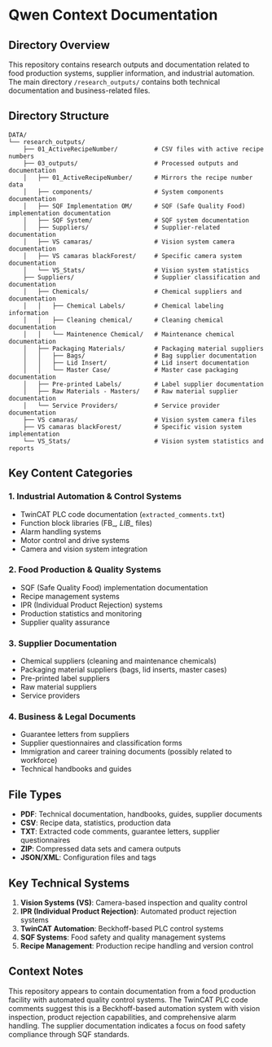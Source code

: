 # Qwen Context Documentation

## Directory Overview

This repository contains research outputs and documentation related to food production systems, supplier information, and industrial automation. The main directory `/research_outputs/` contains both technical documentation and business-related files.

## Directory Structure

```
DATA/
└── research_outputs/
    ├── 01_ActiveRecipeNumber/          # CSV files with active recipe numbers
    ├── 03_outputs/                     # Processed outputs and documentation
    │   ├── 01_ActiveRecipeNumber/      # Mirrors the recipe number data
    │   ├── components/                 # System components documentation
    │   ├── SQF Implementation OM/      # SQF (Safe Quality Food) implementation documentation
    │   ├── SQF System/                 # SQF system documentation
    │   ├── Suppliers/                  # Supplier-related documentation
    │   ├── VS camaras/                 # Vision system camera documentation
    │   ├── VS camaras blackForest/     # Specific camera system documentation
    │   └── VS_Stats/                   # Vision system statistics
    ├── Suppliers/                      # Supplier classification and documentation
    │   ├── Chemicals/                  # Chemical suppliers and documentation
    │   │   ├── Chemical Labels/        # Chemical labeling information
    │   │   ├── Cleaning chemical/      # Cleaning chemical documentation
    │   │   └── Maintenence Chemical/   # Maintenance chemical documentation
    │   ├── Packaging Materials/        # Packaging material suppliers
    │   │   ├── Bags/                   # Bag supplier documentation
    │   │   ├── Lid Insert/             # Lid insert documentation
    │   │   └── Master Case/            # Master case packaging documentation
    │   ├── Pre-printed Labels/         # Label supplier documentation
    │   ├── Raw Materials - Masters/    # Raw material supplier documentation
    │   └── Service Providers/          # Service provider documentation
    ├── VS camaras/                     # Vision system camera files
    ├── VS camaras blackForest/         # Specific vision system implementation
    └── VS_Stats/                       # Vision system statistics and reports
```

## Key Content Categories

### 1. Industrial Automation & Control Systems
- TwinCAT PLC code documentation (`extracted_comments.txt`)
- Function block libraries (FB_*, LIB_* files)
- Alarm handling systems
- Motor control and drive systems
- Camera and vision system integration

### 2. Food Production & Quality Systems
- SQF (Safe Quality Food) implementation documentation
- Recipe management systems
- IPR (Individual Product Rejection) systems
- Production statistics and monitoring
- Supplier quality assurance

### 3. Supplier Documentation
- Chemical suppliers (cleaning and maintenance chemicals)
- Packaging material suppliers (bags, lid inserts, master cases)
- Pre-printed label suppliers
- Raw material suppliers
- Service providers

### 4. Business & Legal Documents
- Guarantee letters from suppliers
- Supplier questionnaires and classification forms
- Immigration and career training documents (possibly related to workforce)
- Technical handbooks and guides

## File Types

- **PDF**: Technical documentation, handbooks, guides, supplier documents
- **CSV**: Recipe data, statistics, production data
- **TXT**: Extracted code comments, guarantee letters, supplier questionnaires
- **ZIP**: Compressed data sets and camera outputs
- **JSON/XML**: Configuration files and tags

## Key Technical Systems

1. **Vision Systems (VS)**: Camera-based inspection and quality control
2. **IPR (Individual Product Rejection)**: Automated product rejection systems
3. **TwinCAT Automation**: Beckhoff-based PLC control systems
4. **SQF Systems**: Food safety and quality management systems
5. **Recipe Management**: Production recipe handling and version control

## Context Notes

This repository appears to contain documentation from a food production facility with automated quality control systems. The TwinCAT PLC code comments suggest this is a Beckhoff-based automation system with vision inspection, product rejection capabilities, and comprehensive alarm handling. The supplier documentation indicates a focus on food safety compliance through SQF standards.